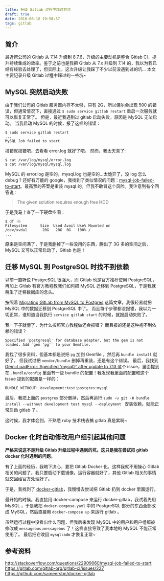 ```yaml
---
title: 升级 GitLab 过程中踩过的坑
draft: true
date: 2016-06-18 19:58:57
tags: gitlab
---
```



## 简介

最近帮公司的 Gitlab 从 7.14 升级到 8.7.6，升级的主要动机是整合 Gitlab CI，提升持续集成的效率。鉴于之前也是我把 Gitlab 从 7.x 升级到 7.14 的，我以为我已经有经验去处理了，但实际上，这次升级让我踩了不少以前没遇到过的坑...
本文主要记录升级 Gitlab 过程中踩过的一些坑~


## MySQL 突然启动失败

由于我们公司的 Gitlab 服务器内存不太够，只有 2G，所以偶尔会出现 500 的错误，但通常情况下，直接通过 `$ sudo service gitlab restart` 重启一次服务就可以恢复正常了。
但是，最近我遇到过 gitlab 启动失败，原因是 MySQL 无法启动。
当我启动 MySQL 的时候，报了这样的错误：

```
$ sudo service gitlab restart
...
MySQL Job failed to start
```

报错就报错吧，去看看 error.log 就好了吧。 然而，我太天真了:

```
$ cat /var/log/mysql/error.log
$ cat /var/log/mysql/mysql.log
```

MySQL 的 error.log 是空的，mysql.log 也是空的...太诡异了，没 log 怎么 debug ?
还好有万能的 google，我找到了类似情况的问题：[mysql-job-failed-to-start](http://stackoverflow.com/questions/22909060/mysql-job-failed-to-start)。最高票的答案是重装 mysql 的，但我不敢冒这个风险。我注意到有个回答说：

> The given solution requires enough free HDD

于是我马上查了一下硬盘空间：

```
$ df -h
Filesystem      Size  Used Avail Use% Mounted on
/dev/xvda1       20G   20G  0G   100% /
...
```

原来是空间满了，于是我删掉了一些没用的东西，腾出了 3G 多的空间之后，MySQL 又可以正常启动了，Gitlab 也是！


## 迁移 MySQL 到 PostgreSQL 时找不到依赖

以前一直听说 PostgreSQL 很强大，而 Gitlab 也是官方推荐使用 PostgreSQL，再加上 Gitlab 有官方教程教我们如何把 MySQL 迁移到 PostgreSQL，于是我就萌生了迁移数据库的念头。

按照着 [Migrating GitLab from MySQL to Postgres](https://gitlab.com/gitlab-org/gitlab-ce/blob/master/doc/update/mysql_to_postgresql.md) 这篇文章，我很轻易就把 MySQL 中的数据迁移到 PostgreSQL 中了。
而且每个步骤都没报错，我以为一切正常，谁知道当我执行 `service gitlab start` 的时候，就报启动失败了。

我一下子就懵了，为什么按照官方教程做还会报错？ 而且报的还是这种抱不到依赖的错误？
```
Specified 'postgresql' for database adapter, but the gem is not loaded. Add `gem 'pg'` to your Gemfile.
```

我找了很多资料，但基本都是说把 `pg` 加到 Gemfile ，然后再 `bundle install` 就好了。
但我试过把 `vendor/bundle` 删掉再重装，还是有这个错误。
最后，我找到 [Gem::LoadError: Specified 'mysql2' after update to 7.13
](https://gitlab.com/gitlab-org/gitlab-ci/issues/227) 这个 issue，里面提到在 `.bundle/config` 里面有一些 bundle 的配置！我发现我里面的配置和这个 issue 提到的配置是一样的：

```
BUNDLE_WITHOUT: development:test:postgres:mysql
```

最后，我把上面的 `postgres` 部分删掉，然后再运行 `sudo -u git -H bundle install --without development test mysql --deployment
` 安装依赖，就能正常启动 gitlab 了。

这时候，我才体会到，不熟悉 ruby 技术栈去搞 gitlab 真是累啊~


## Docker 化时自动修改用户组引起其他问题

**严格来说这不是升级 Gitlab 升级过程中遇到的坑，这只是我在尝试把 gitlab docker 化时遇到的问题。**

有了上面的经历，我暗下决心，要把 Gitlab Docker 化，这样我就不用操心 Gitlab 相关的问题了，我只要启动下载镜像，运行容器就好了，其他 Gitlab 相关的事情就交回给官方处理好了。

于是，我找到了 [docker-gitlab](https://github.com/sameersbn/docker-gitlab)，我慢慢去尝试把 Gitlab 扔到 docker 里面运行。

最开始的时候，我直接用 docker-compose 来运行 docker-gitlab，我试着先用 MySQL ，于是我把 `docker-compose.yaml` 中的 PostgreSQL 部分的东西全部改成 MySQL，然后直接用 `docker-compose up` 来运行 gitlab 。

虽然运行过程中没看出什么问题，但我后来发现 MySQL 中的用户和用户组都被修改成 `messagebus:messagebus` 了！这样直接导致了我本地的 MySQL 不能正常使用了。
最后把它改回 `mysql:adm` 才恢复正常~



## 参考资料
http://stackoverflow.com/questions/22909060/mysql-job-failed-to-start
https://gitlab.com/gitlab-org/gitlab-ci/issues/227
https://github.com/sameersbn/docker-gitlab
